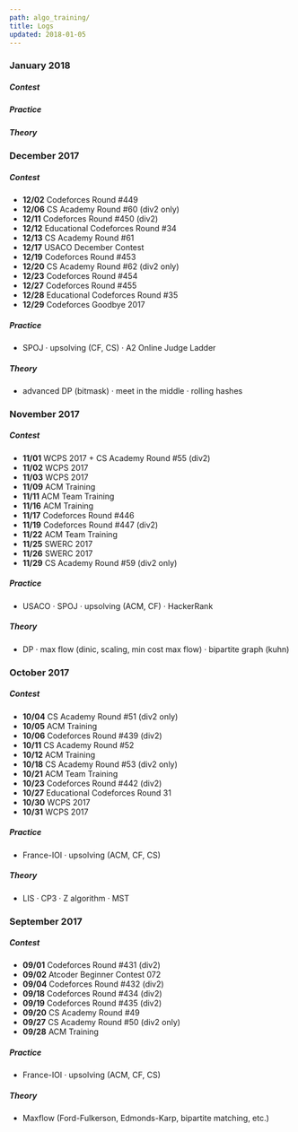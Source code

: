 ```yaml
---
path: algo_training/
title: Logs
updated: 2018-01-05
---
```


### January 2018

##### Contest

##### Practice 

##### Theory

### December 2017

##### Contest

- **12/02** Codeforces Round #449
- **12/06** CS Academy Round #60 (div2 only)
- **12/11** Codeforces Round #450 (div2)
- **12/12** Educational Codeforces Round #34
- **12/13** CS Academy Round #61
- **12/17** USACO December Contest
- **12/19** Codeforces Round #453
- **12/20** CS Academy Round #62 (div2 only)
- **12/23** Codeforces Round #454
- **12/27** Codeforces Round #455
- **12/28** Educational Codeforces Round #35
- **12/29** Codeforces Goodbye 2017

##### Practice

- SPOJ · upsolving (CF, CS) · A2 Online Judge Ladder

##### Theory

- advanced DP (bitmask) · meet in the middle · rolling hashes

### November 2017

##### Contest

- **11/01** WCPS 2017 + CS Academy Round #55 (div2)
- **11/02** WCPS 2017
- **11/03** WCPS 2017
- **11/09** ACM Training
- **11/11** ACM Team Training
- **11/16** ACM Training
- **11/17** Codeforces Round #446
- **11/19** Codeforces Round #447 (div2)
- **11/22** ACM Team Training
- **11/25** SWERC 2017
- **11/26** SWERC 2017
- **11/29** CS Academy Round #59 (div2 only)

##### Practice

- USACO · SPOJ · upsolving (ACM, CF) · HackerRank

##### Theory

- DP · max flow (dinic, scaling, min cost max flow) · bipartite graph (kuhn)

### October 2017

##### Contest

- **10/04** CS Academy Round #51 (div2 only)
- **10/05** ACM Training
- **10/06** Codeforces Round #439 (div2)
- **10/11** CS Academy Round #52
- **10/12** ACM Training
- **10/18** CS Academy Round #53 (div2 only)
- **10/21** ACM Team Training
- **10/23** Codeforces Round #442 (div2)
- **10/27** Educational Codeforces Round 31
- **10/30** WCPS 2017
- **10/31** WCPS 2017

##### Practice

- France-IOI · upsolving (ACM, CF, CS)

##### Theory

- LIS · CP3 · Z algorithm · MST

### September 2017

##### Contest

- **09/01** Codeforces Round #431 (div2)
- **09/02** Atcoder Beginner Contest 072
- **09/04** Codeforces Round #432 (div2)
- **09/18** Codeforces Round #434 (div2)
- **09/19** Codeforces Round #435 (div2)
- **09/20** CS Academy Round #49
- **09/27** CS Academy Round #50 (div2 only)
- **09/28** ACM Training

##### Practice

- France-IOI · upsolving (ACM, CF, CS)

##### Theory

- Maxflow (Ford-Fulkerson, Edmonds-Karp, bipartite matching, etc.)

